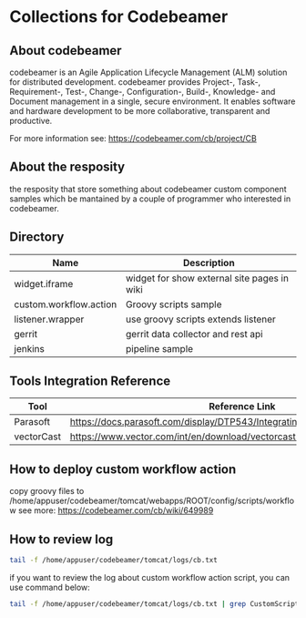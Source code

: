 # Collections for Codebeamer

## About codebeamer

codebeamer is an Agile Application Lifecycle Management (ALM) solution for distributed development.
codebeamer provides Project-, Task-, Requirement-, Test-, Change-, Configuration-, Build-, Knowledge- and Document management in a single, secure environment. It enables software and hardware development to be more collaborative, transparent and productive.

For more information see: <https://codebeamer.com/cb/project/CB>

## About the resposity

the resposity that store something about codebeamer custom component samples which be mantained by a couple of programmer who interested in codebeamer.

## Directory

|Name                   |Description                                                            |
|-----------------------|-----------------------------------------------------------------------|
|widget.iframe          |widget for show external site pages in wiki                            |
|custom.workflow.action |Groovy scripts sample                                                  |
|listener.wrapper       |use groovy scripts extends listener                                    |
|gerrit                 |gerrit data collector and rest api                                     |
|jenkins                |pipeline sample                                                        |

## Tools Integration Reference

|Tool                   |Reference Link                                                             |
|-----------------------|---------------------------------------------------------------------------|
|Parasoft               |<https://docs.parasoft.com/display/DTP543/Integrating+with+CodeBeamer+ALM> |
|vectorCast             |<https://www.vector.com/int/en/download/vectorcast-codebeamer-integration/>|

## How to deploy custom workflow action

copy groovy files to /home/appuser/codebeamer/tomcat/webapps/ROOT/config/scripts/workflow
see more: <https://codebeamer.com/cb/wiki/649989>

## How to review log

```bash
tail -f /home/appuser/codebeamer/tomcat/logs/cb.txt
```

if you want to review the log about custom workflow action script, you can use command below:

```bash
tail -f /home/appuser/codebeamer/tomcat/logs/cb.txt | grep CustomScript
```

